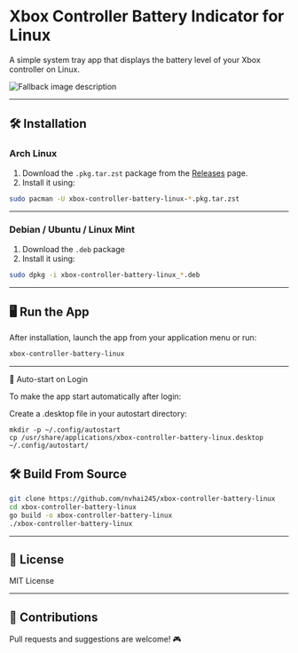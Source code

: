 
# Xbox Controller Battery Indicator for Linux

A simple system tray app that displays the battery level of your Xbox controller on Linux.

<picture>
  <source media="(prefers-color-scheme: dark)" srcset="images/battery-dark.gif">
  <source media="(prefers-color-scheme: light)" srcset="images/battery-light.gif">
  <img alt="Fallback image description" src="images/battery-dark.png">
</picture>

---

## 🛠️ Installation

### Arch Linux

1. Download the `.pkg.tar.zst` package from the [Releases](https://github.com/nvhai245/xbox-controller-battery-linux/releases) page.  
2. Install it using:

```bash
sudo pacman -U xbox-controller-battery-linux-*.pkg.tar.zst
```

---

### Debian / Ubuntu / Linux Mint

1. Download the `.deb` package  
2. Install it using:

```bash
sudo dpkg -i xbox-controller-battery-linux_*.deb
```

---

## 🖥️ Run the App

After installation, launch the app from your application menu or run:

```bash
xbox-controller-battery-linux
```

---
🔄 Auto-start on Login

To make the app start automatically after login:

Create a .desktop file in your autostart directory:

```
mkdir -p ~/.config/autostart
cp /usr/share/applications/xbox-controller-battery-linux.desktop ~/.config/autostart/
```

## 🛠️ Build From Source

```bash
git clone https://github.com/nvhai245/xbox-controller-battery-linux
cd xbox-controller-battery-linux
go build -o xbox-controller-battery-linux
./xbox-controller-battery-linux
```

---

## 📄 License

MIT License

---

## 🙌 Contributions

Pull requests and suggestions are welcome! 🎮
